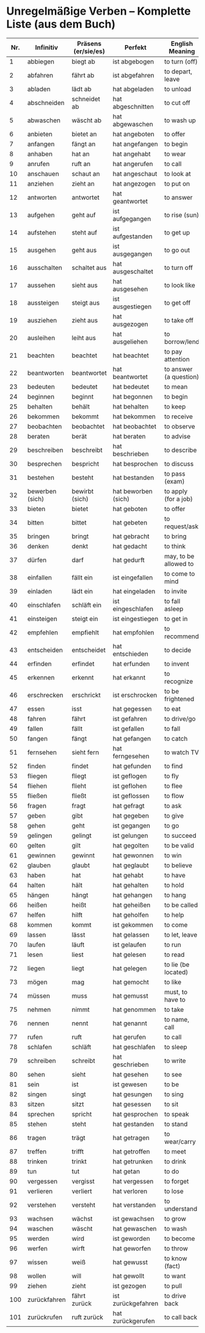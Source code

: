 # Unregelmäßige Verben – Komplette Liste (aus dem Buch)

| Nr. | Infinitiv       | Präsens (er/sie/es) | Perfekt             | English Meaning       |
|-----|------------------|----------------------|----------------------|------------------------|
| 1   | abbiegen         | biegt ab             | ist abgebogen        | to turn (off) |
| 2   | abfahren         | fährt ab             | ist abgefahren       | to depart, leave |
| 3   | abladen          | lädt ab              | hat abgeladen        | to unload |
| 4   | abschneiden      | schneidet ab         | hat abgeschnitten    | to cut off |
| 5   | abwaschen        | wäscht ab            | hat abgewaschen      | to wash up |
| 6   | anbieten         | bietet an            | hat angeboten        | to offer |
| 7   | anfangen         | fängt an             | hat angefangen       | to begin |
| 8   | anhaben          | hat an               | hat angehabt         | to wear |
| 9   | anrufen          | ruft an              | hat angerufen        | to call |
| 10  | anschauen        | schaut an            | hat angeschaut       | to look at |
| 11  | anziehen         | zieht an             | hat angezogen        | to put on |
| 12  | antworten        | antwortet            | hat geantwortet      | to answer |
| 13  | aufgehen         | geht auf             | ist aufgegangen      | to rise (sun) |
| 14  | aufstehen        | steht auf            | ist aufgestanden     | to get up |
| 15  | ausgehen         | geht aus             | ist ausgegangen      | to go out |
| 16  | ausschalten      | schaltet aus         | hat ausgeschaltet    | to turn off |
| 17  | aussehen         | sieht aus            | hat ausgesehen       | to look like |
| 18  | aussteigen       | steigt aus           | ist ausgestiegen     | to get off |
| 19  | ausziehen        | zieht aus            | hat ausgezogen       | to take off |
| 20  | ausleihen        | leiht aus            | hat ausgeliehen      | to borrow/lend |
| 21  | beachten         | beachtet             | hat beachtet         | to pay attention |
| 22  | beantworten      | beantwortet          | hat beantwortet      | to answer (a question) |
| 23  | bedeuten         | bedeutet             | hat bedeutet         | to mean |
| 24  | beginnen         | beginnt              | hat begonnen         | to begin |
| 25  | behalten         | behält               | hat behalten         | to keep |
| 26  | bekommen         | bekommt              | hat bekommen         | to receive |
| 27  | beobachten       | beobachtet           | hat beobachtet       | to observe |
| 28  | beraten          | berät                | hat beraten          | to advise |
| 29  | beschreiben      | beschreibt           | hat beschrieben      | to describe |
| 30  | besprechen       | bespricht            | hat besprochen       | to discuss |
| 31  | bestehen         | besteht              | hat bestanden        | to pass (exam) |
| 32  | bewerben (sich)  | bewirbt (sich)       | hat beworben (sich)  | to apply (for a job) |
| 33  | bieten           | bietet               | hat geboten          | to offer |
| 34  | bitten           | bittet               | hat gebeten          | to request/ask |
| 35  | bringen          | bringt               | hat gebracht         | to bring |
| 36  | denken           | denkt                | hat gedacht          | to think |
| 37  | dürfen           | darf                 | hat gedurft          | may, to be allowed to |
| 38  | einfallen        | fällt ein            | ist eingefallen      | to come to mind |
| 39  | einladen         | lädt ein             | hat eingeladen       | to invite |
| 40  | einschlafen      | schläft ein          | ist eingeschlafen    | to fall asleep |
| 41  | einsteigen       | steigt ein           | ist eingestiegen     | to get in |
| 42  | empfehlen        | empfiehlt            | hat empfohlen        | to recommend |
| 43  | entscheiden      | entscheidet          | hat entschieden      | to decide |
| 44  | erfinden         | erfindet             | hat erfunden         | to invent |
| 45  | erkennen         | erkennt              | hat erkannt          | to recognize |
| 46  | erschrecken      | erschrickt           | ist erschrocken      | to be frightened |
| 47  | essen            | isst                 | hat gegessen         | to eat |
| 48  | fahren           | fährt                | ist gefahren         | to drive/go |
| 49  | fallen           | fällt                | ist gefallen         | to fall |
| 50  | fangen           | fängt                | hat gefangen         | to catch |
| 51  | fernsehen        | sieht fern           | hat ferngesehen      | to watch TV |
| 52  | finden           | findet               | hat gefunden         | to find |
| 53  | fliegen          | fliegt               | ist geflogen         | to fly |
| 54  | fliehen          | flieht               | ist geflohen         | to flee |
| 55  | fließen          | fließt               | ist geflossen        | to flow |
| 56  | fragen           | fragt                | hat gefragt          | to ask |
| 57  | geben            | gibt                 | hat gegeben          | to give |
| 58  | gehen            | geht                 | ist gegangen         | to go |
| 59  | gelingen         | gelingt              | ist gelungen         | to succeed |
| 60  | gelten           | gilt                 | hat gegolten         | to be valid |
| 61  | gewinnen         | gewinnt              | hat gewonnen         | to win |
| 62  | glauben          | glaubt               | hat geglaubt         | to believe |
| 63  | haben            | hat                  | hat gehabt           | to have |
| 64  | halten           | hält                 | hat gehalten         | to hold |
| 65  | hängen           | hängt                | hat gehangen         | to hang |
| 66  | heißen           | heißt                | hat geheißen         | to be called |
| 67  | helfen           | hilft                | hat geholfen         | to help |
| 68  | kommen           | kommt                | ist gekommen         | to come |
| 69  | lassen           | lässt                | hat gelassen         | to let, leave |
| 70  | laufen           | läuft                | ist gelaufen         | to run |
| 71  | lesen            | liest                | hat gelesen          | to read |
| 72  | liegen           | liegt                | hat gelegen          | to lie (be located) |
| 73  | mögen            | mag                  | hat gemocht          | to like |
| 74  | müssen           | muss                 | hat gemusst          | must, to have to |
| 75  | nehmen           | nimmt                | hat genommen         | to take |
| 76  | nennen           | nennt                | hat genannt          | to name, call |
| 77  | rufen            | ruft                 | hat gerufen          | to call |
| 78  | schlafen         | schläft              | hat geschlafen       | to sleep |
| 79  | schreiben        | schreibt             | hat geschrieben      | to write |
| 80  | sehen            | sieht                | hat gesehen          | to see |
| 81  | sein             | ist                  | ist gewesen          | to be |
| 82  | singen           | singt                | hat gesungen         | to sing |
| 83  | sitzen           | sitzt                | hat gesessen         | to sit |
| 84  | sprechen         | spricht              | hat gesprochen       | to speak |
| 85  | stehen           | steht                | hat gestanden        | to stand |
| 86  | tragen           | trägt                | hat getragen         | to wear/carry |
| 87  | treffen          | trifft               | hat getroffen        | to meet |
| 88  | trinken          | trinkt               | hat getrunken        | to drink |
| 89  | tun              | tut                  | hat getan            | to do |
| 90  | vergessen        | vergisst             | hat vergessen        | to forget |
| 91  | verlieren        | verliert             | hat verloren         | to lose |
| 92  | verstehen        | versteht             | hat verstanden       | to understand |
| 93  | wachsen          | wächst               | ist gewachsen        | to grow |
| 94  | waschen          | wäscht               | hat gewaschen        | to wash |
| 95  | werden           | wird                 | ist geworden         | to become |
| 96  | werfen           | wirft                | hat geworfen         | to throw |
| 97  | wissen           | weiß                 | hat gewusst          | to know (fact) |
| 98  | wollen           | will                 | hat gewollt          | to want |
| 99  | ziehen           | zieht                | ist gezogen          | to pull |
| 100 | zurückfahren     | fährt zurück         | ist zurückgefahren   | to drive back |
| 101 | zurückrufen      | ruft zurück          | hat zurückgerufen    | to call back |
